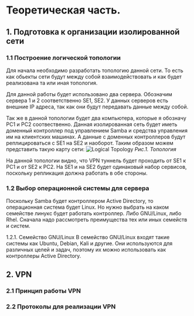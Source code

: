 # Теоретическая часть.
## 1. Подготовка к организации изолированной сети
### 1.1 Построение логической топологии
Для начала необходимо разработать топологию данной сети. То есть как обьекты сети будут между собой взаимодействовать и как будет реализована та или иная топология.

Для данной работы будет использовано два сервера. Обозначим сервера 1 и 2 соответственно SE1, SE2. У данных серверов есть внешние IP адреса, так как они будут передавать данные между собой.

Так же в данной топологии будет два компьютера, которые я обозначу PC1 и PC2 соотвественно. Данная изолированная сеть будет иметь доменный контроллер под управлением Samba и средства управления им на клиентских машинах. А данные с доменных контроллеров будут реплицироваться с SE1 на SE2 и наоборот.
Таким образом можем представить такую карту сети:
![Logical Topology](https://user-images.githubusercontent.com/58629552/172162321-5993be3a-9cb7-47f2-b9d6-c67b54e49abc.png)
*Рис.1. Топология*

На данной топологии видно, что VPN туннель будет проходить от SE1 к PC1 и от SE2 к PC2. На SE1 и на SE2 будет одинаковый набор сервисов, поскольку репликация должна работать в обе стороны.
### 1.2 Выбор операционной системы для сервера
Поскольку Samba будет контроллером Active Directory, то операционная система будет Linux. Но нужно выбрать на каком семействе линукс будет работать контроллер. Либо GNU/Linux, либо Rhel. Сначала надо рассмотреть преимущества тех или иных семейств и систем.

1.2.1. Семейство GNU/Linux
В семейство GNU/Linux входят такие системы как Ubuntu, Debian, Kali и другие. Они используются для различных целей и задач, поэтому их можно использовать как контроллеры Active Directory. 

## 2. VPN
### 2.1 Принцип работы VPN
### 2.2 Протоколы для реализации VPN
